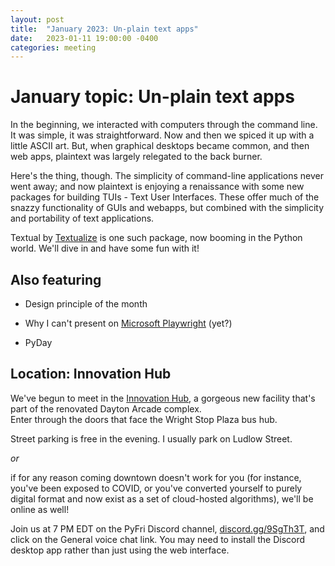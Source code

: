 ```yaml
---
layout: post
title:  "January 2023: Un-plain text apps"
date:   2023-01-11 19:00:00 -0400
categories: meeting
---
```


# January topic: Un-plain text apps

In the beginning, we interacted with computers through 
the command line.  It was simple, it was straightforward.
Now and then we spiced it up with a little ASCII art. 
But, when graphical desktops became common, and then 
web apps, plaintext was largely relegated to the back 
burner.

Here's the thing, though.  The simplicity of command-line 
applications never went away; and now plaintext is enjoying a 
renaissance with some new packages for building TUIs - Text 
User Interfaces.  These offer much of the snazzy functionality 
of GUIs and webapps, but combined with the simplicity and 
portability of text applications.  

Textual by [Textualize](https://www.textualize.io/) is one 
such package, now booming in the Python world.  We'll dive 
in and have some fun with it!

## Also featuring 

- Design principle of the month

- Why I can't present on [Microsoft Playwright](https://playwright.dev) (yet?) 

- PyDay 

## Location: Innovation Hub 

We've begun to meet in the [Innovation Hub](https://www.thehubdayton.com/), 
a gorgeous new facility that's part of the renovated Dayton Arcade complex.  
Enter through the doors that face the Wright Stop Plaza bus hub.

Street parking is free in the evening.  I usually park on Ludlow Street.

*or* 

if for any reason coming downtown doesn't work for you (for instance, 
you've been exposed to COVID, or you've converted yourself to purely 
digital format and now exist as 
a set of cloud-hosted algorithms), we'll be online as well!  

Join us at 7 PM EDT on the PyFri Discord channel, [discord.gg/9SgTh3T](https://discord.gg/9SgTh3T), and click on the 
General voice chat link.  You may need to install the Discord desktop app rather than just using 
the web interface.


